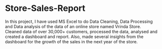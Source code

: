 # Store-Sales-Report
In this project, I have used MS Excel to do Data Cleaning, Data Processing and Data analysis of the data of an online store named Vrinda Store. Cleaned data of over 30,000+ customers, 
processed the data, analysed and created a dashboard and report.
Also, made several insights from the dashboard for the growth of the sales in the next year of the store.
